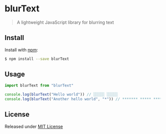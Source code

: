 # blurText

> A lightweight JavaScript library for blurring text

## Install

Install with [npm](https://www.npmjs.com/):

```sh
$ npm install --save blurText
```

## Usage

```js
import blurText from "blurText"

console.log(blurText("Hello world")) // ░░░░░ ░░░░░
console.log(blurText("Another hello world", "*")) // ******* ***** *****
```

## License

Released under [MIT License](https://github.com/sh1shkev1ch/blurText/blob/master/LICENSE)